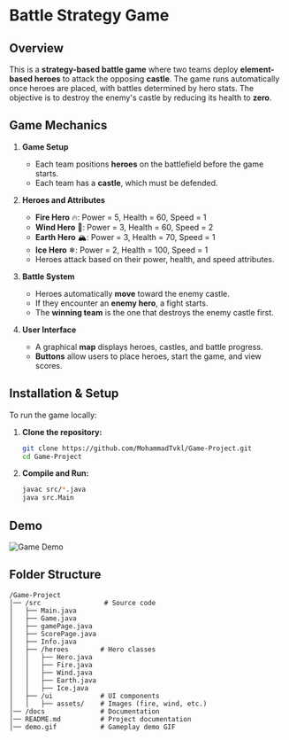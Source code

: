 # Battle Strategy Game

## Overview
This is a **strategy-based battle game** where two teams deploy **element-based heroes** to attack the opposing **castle**. The game runs automatically once heroes are placed, with battles determined by hero stats. The objective is to destroy the enemy's castle by reducing its health to **zero**.

## Game Mechanics
1. **Game Setup**
   - Each team positions **heroes** on the battlefield before the game starts.
   - Each team has a **castle**, which must be defended.

2. **Heroes and Attributes**
   - **Fire Hero** 🔥: Power = 5, Health = 60, Speed = 1
   - **Wind Hero** 💨: Power = 3, Health = 60, Speed = 2
   - **Earth Hero** 🏔: Power = 3, Health = 70, Speed = 1
   - **Ice Hero** ❄: Power = 2, Health = 100, Speed = 1
   - Heroes attack based on their power, health, and speed attributes.

3. **Battle System**
   - Heroes automatically **move** toward the enemy castle.
   - If they encounter an **enemy hero**, a fight starts.
   - The **winning team** is the one that destroys the enemy castle first.

4. **User Interface**
   - A graphical **map** displays heroes, castles, and battle progress.
   - **Buttons** allow users to place heroes, start the game, and view scores.

## Installation & Setup
To run the game locally:

1. **Clone the repository:**
   ```bash
   git clone https://github.com/MohammadTvkl/Game-Project.git
   cd Game-Project
   ```

2. **Compile and Run:**
   ```bash
   javac src/*.java
   java src.Main
   ```

## Demo
![Game Demo](./demo.gif)

## Folder Structure
```
/Game-Project
│── /src                # Source code
│   ├── Main.java
│   ├── Game.java
│   ├── gamePage.java
│   ├── ScorePage.java
│   ├── Info.java
│   ├── /heroes        # Hero classes
│   │   ├── Hero.java
│   │   ├── Fire.java
│   │   ├── Wind.java
│   │   ├── Earth.java
│   │   ├── Ice.java
│   ├── /ui            # UI components
│   │   ├── assets/    # Images (fire, wind, etc.)
│── /docs              # Documentation
│── README.md          # Project documentation
│── demo.gif           # Gameplay demo GIF
```
